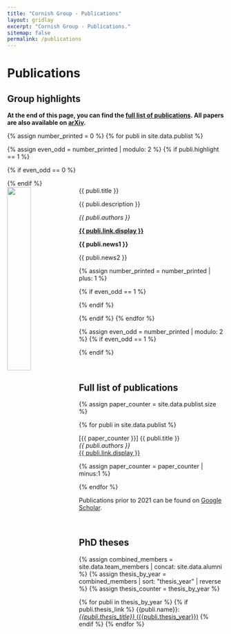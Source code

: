 ```yaml
---
title: "Cornish Group - Publications"
layout: gridlay
excerpt: "Cornish Group - Publications."
sitemap: false
permalink: /publications
---
```



# Publications

## Group highlights

**At the end of this page, you can find the [full list of publications](#full-list-of-publications). All papers are also available on [arXiv](https://arxiv.org/search/physics?searchtype=author&query=Cornish%2C+S+L).**

{% assign number_printed = 0 %}
{% for publi in site.data.publist %}

{% assign even_odd = number_printed | modulo: 2 %}
{% if publi.highlight == 1 %}

{% if even_odd == 0 %}
<div class="row">
{% endif %}

<div class="col-sm-6 clearfix">
 <div class="well">
  <pubtit>{{ publi.title }}</pubtit>
  <img src="{{ site.url }}{{ site.baseurl }}/images/pubpic/{{ publi.image }}" class="img-responsive" width="33%" style="float: left" />
  <p>{{ publi.description }}</p>
  <p><em>{{ publi.authors }}</em></p>
  <p><strong><a href="{{ publi.link.url }}">{{ publi.link.display }}</a></strong></p>
  <p class="text-danger"><strong> {{ publi.news1 }}</strong></p>
  <p> {{ publi.news2 }}</p>
 </div>
</div>

{% assign number_printed = number_printed | plus: 1 %}

{% if even_odd == 1 %}
</div>
{% endif %}

{% endif %}
{% endfor %}

{% assign even_odd = number_printed | modulo: 2 %}
{% if even_odd == 1 %}
</div>
{% endif %}

<p> &nbsp; </p>


## Full list of publications

{% assign paper_counter = site.data.publist.size %}

{% for publi in site.data.publist %}

  \[{{ paper_counter }}\] {{ publi.title }} <br />
  <em>{{ publi.authors }} </em><br /><a href="{{ publi.link.url }}">{{ publi.link.display }}</a>

  {% assign paper_counter = paper_counter | minus:1 %}

{% endfor %}

Publications prior to 2021 can be found on [Google Scholar](https://scholar.google.co.uk/citations?user=CfmFaf4AAAAJ).

<p> &nbsp; </p>

## PhD theses

{% assign combined_members = site.data.team_members | concat: site.data.alumni %}
{% assign thesis_by_year = combined_members | sort: "thesis_year" | reverse %}
{% assign thesis_counter = thesis_by_year %}

{% for publi in thesis_by_year %}
  {% if publi.thesis_link %}
  {{publi.name}}: [_{{publi.thesis_title}}_ ({{publi.thesis_year}})]({{publi.thesis_link}})
  {% endif %}
{% endfor %}